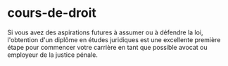 # cours-de-droit
Si vous avez des aspirations futures à assumer ou à défendre la loi, l'obtention d'un diplôme en études juridiques est une excellente première étape pour commencer votre carrière en tant que possible avocat ou employeur de la justice pénale. 
